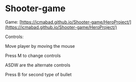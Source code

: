 # Shooter-game

Game: [https://icmabad.github.io/Shooter-game/HeroProject/](https://icmabad.github.io/Shooter-game/HeroProject/)

Controls:

Move player by moving the mouse<p>
Press M to change controls

ASDW are the alternate controls

Press B for second type of bullet
